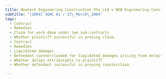 ```yaml
---
title: Newtech Engineering Construction Pte Ltd v BKB Engineering Construction Pte Ltd and 
subtitle: "[2004] SGHC 61 / 27\_March\_2004"
tags:
  - Contract
  - Remedies
  - Claim for work done under two sub-contracts
  - Whether plaintiff successful in proving claim.
  - Contract
  - Remedies
  - Liquidated damages
  - Defendant counterclaimed for liquidated damages arising from delays under sub-contracts
  - Whether delays attributable to plaintiff
  - Whether defendant successful in proving counterclaim.

---
```


